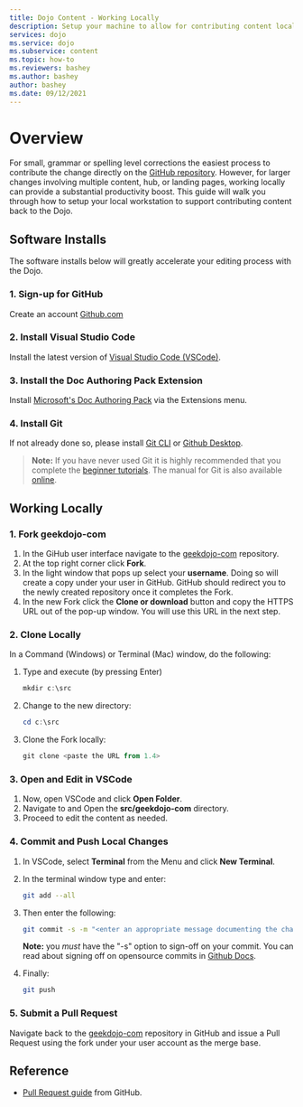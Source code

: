 ```yaml
---
title: Dojo Content - Working Locally
description: Setup your machine to allow for contributing content locally.
services: dojo
ms.service: dojo
ms.subservice: content
ms.topic: how-to
ms.reviewers: bashey
ms.author: bashey
author: bashey
ms.date: 09/12/2021
---
```


# Overview

For small, grammar or spelling level corrections the easiest process to contribute the change directly on the [GitHub repository](https://github.com/geekdojo-ofc/geekdojo-com). However, for larger changes involving multiple content, hub, or landing pages, working locally can provide a substantial productivity boost. This guide will walk you through how to setup your local workstation to support contributing content back to the Dojo.

## Software Installs

The software installs below will greatly accelerate your editing process with the Dojo.

### 1. Sign-up for GitHub

Create an account [Github.com](https://github.com)

### 2. Install Visual Studio Code

Install the latest version of [Visual Studio Code (VSCode)](https://code.visualstudio.com/download).

### 3. Install the Doc Authoring Pack Extension

Install [Microsoft's Doc Authoring Pack](https://marketplace.visualstudio.com/items?itemName=docsmsft.docs-authoring-pack) via the Extensions menu.

### 4. Install Git

If not already done so, please install [Git CLI](https://git-scm.com/downloads) or [Github Desktop](https://desktop.github.com).

> **Note:**
> If you have never used Git it is highly recommended that you complete the [beginner tutorials](https://guides.github.com/activities/hello-world/). The manual for Git is also available [online](https://git-scm.com/docs/gittutorial).

## Working Locally

### 1. Fork geekdojo-com

1. In the GiHub user interface navigate to the [geekdojo-com](https://github.com/geekdojo-ofc/geekdojo-com) repository.
1. At the top right corner click **Fork**.
1. In the light window that pops up select your **username**. Doing so will create a copy under your user in GitHub. GitHub should redirect you to the newly created repository once it completes the Fork.
1. In the new Fork click the **Clone or download** button and copy the HTTPS URL out of the pop-up window. You will use this URL in the next step.

### 2. Clone Locally

In a Command (Windows) or Terminal (Mac) window, do the following:

1. Type and execute (by pressing Enter)

    ```powershell
    mkdir c:\src
    ```

2. Change to the new directory:

    ```powershell
    cd c:\src
    ```

3. Clone the Fork locally:

    ```powershell
    git clone <paste the URL from 1.4>
    ```
  
### 3. Open and Edit in VSCode

1. Now, open VSCode and click **Open Folder**.
1. Navigate to and Open the **src/geekdojo-com** directory.
1. Proceed to edit the content as needed.

### 4. Commit and Push Local Changes

1. In VSCode, select **Terminal** from the Menu and click **New Terminal**.
1. In the terminal window type and enter:

    ```bash
    git add --all
    ```

3. Then enter the following:

    ```bash
    git commit -s -m "<enter an appropriate message documenting the change>"
    ```

    **Note:** you *must* have the "-s" option to sign-off on your commit. You can read about signing off on opensource commits in [Github Docs](https://docs.github.com/en/github/authenticating-to-github/managing-commit-signature-verification/signing-commits).

4. Finally:

    ```bash
    git push
    ```

### 5. Submit a Pull Request

Navigate back to the [geekdojo-com](https://github.com/geekdojo-ofc/geekdojo-com) repository in GitHub and issue a Pull Request using the fork under your user account as the merge base.

## Reference

- [Pull Request guide](https://docs.github.com/en/github/collaborating-with-pull-requests/proposing-changes-to-your-work-with-pull-requests/creating-a-pull-request) from GitHub.
